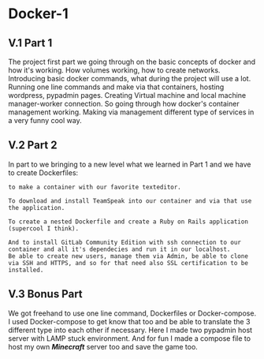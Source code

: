 # Docker-1

## V.1 Part 1

The project first part we going through on the basic concepts of docker and how it's working.
How volumes working, how to create networks. Introducing basic docker commands, what during the project will use a lot.
Running one line commands and make via that containers, hosting wordpress, pypadmin pages.
Creating Virtual machine and local machine manager-worker connection.
So going through how docker's container management working.
Making via management different type of services in a very funny cool way.

## V.2 Part 2

In part to we bringing to a new level what we learned in Part 1 and we have to create Dockerfiles:
    
    to make a container with our favorite texteditor.
    
    To download and install TeamSpeak into our container and via that use the application.
    
    To create a nested Dockerfile and create a Ruby on Rails application (supercool I think).
    
    And to install GitLab Community Edition with ssh connection to our container and all it's dependecies and run it in our localhost.
    Be able to create new users, manage them via Admin, be able to clone via SSH and HTTPS, and so for that need also SSL certification to be installed.
    
## V.3 Bonus Part

We got freehand to use one line command, Dockerfiles or Docker-compose.
I used Docker-compose to get know that too and be able to translate the 3 different type into each other if necessary.
Here I made two pypadmin host server with LAMP stuck environment.
And for fun I made a compose file to host my own ***Minecraft*** server too and save the game too.
